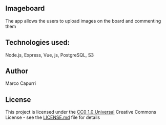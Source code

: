 ## Imageboard

The app allows the users to upload images on the board and commenting them


## Technologies used:
Node.js, Express, Vue, js, PostgreSQL, S3


## Author

Marco Capurri

## License

This project is licensed under the [CC0 1.0 Universal](LICENSE.md)
Creative Commons License - see the [LICENSE.md](LICENSE.md) file for
details


